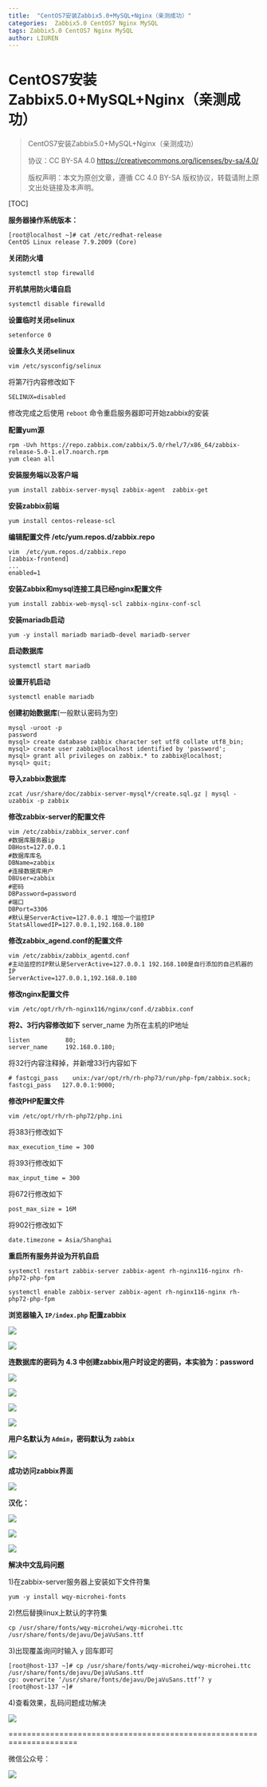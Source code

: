 ```yaml
---
title:  "CentOS7安装Zabbix5.0+MySQL+Nginx（亲测成功）"
categories:  Zabbix5.0 CentOS7 Nginx MySQL
tags: Zabbix5.0 CentOS7 Nginx MySQL
author: LIUREN
---
```


# CentOS7安装Zabbix5.0+MySQL+Nginx（亲测成功）

> CentOS7安装Zabbix5.0+MySQL+Nginx（亲测成功）
>
> 协议：CC BY-SA 4.0 https://creativecommons.org/licenses/by-sa/4.0/  
>
> 版权声明：本文为原创文章，遵循 CC 4.0 BY-SA 版权协议，转载请附上原文出处链接及本声明。



[TOC]

**服务器操作系统版本：**

```shell
[root@localhost ~]# cat /etc/redhat-release
CentOS Linux release 7.9.2009 (Core)
```

**关闭防火墙**

```shell
systemctl stop firewalld
```

**开机禁用防火墙自启**

```shell
systemctl disable firewalld
```

**设置临时关闭selinux**

```shell
setenforce 0
```

**设置永久关闭selinux**

```shell
vim /etc/sysconfig/selinux 
```

将第7行内容修改如下

```shell
SELINUX=disabled
```

修改完成之后使用 `reboot` 命令重启服务器即可开始zabbix的安装

**配置yum源**

```shell
rpm -Uvh https://repo.zabbix.com/zabbix/5.0/rhel/7/x86_64/zabbix-release-5.0-1.el7.noarch.rpm
yum clean all
```

**安装服务端以及客户端**

```shell
yum install zabbix-server-mysql zabbix-agent  zabbix-get
```

**安装zabbix前端**

```shell
yum install centos-release-scl
```

**编辑配置文件 /etc/yum.repos.d/zabbix.repo**

```shell
vim  /etc/yum.repos.d/zabbix.repo
[zabbix-frontend]
...
enabled=1
```

**安装Zabbix和mysql连接工具已经nginx配置文件**

```shell
yum install zabbix-web-mysql-scl zabbix-nginx-conf-scl
```

**安装mariadb启动**

```shell
yum -y install mariadb mariadb-devel mariadb-server 
```

**启动数据库**

```shell
systemctl start mariadb 
```

**设置开机启动**

```shell
systemctl enable mariadb
```

**创建初始数据库**(一般默认密码为空) 

```shell
mysql -uroot -p
password
mysql> create database zabbix character set utf8 collate utf8_bin;
mysql> create user zabbix@localhost identified by 'password';
mysql> grant all privileges on zabbix.* to zabbix@localhost;
mysql> quit;
```

**导入zabbix数据库**

```shell
zcat /usr/share/doc/zabbix-server-mysql*/create.sql.gz | mysql -uzabbix -p zabbix
```

**修改zabbix-server的配置文件**

```shell
vim /etc/zabbix/zabbix_server.conf
#数据库服务器ip
DBHost=127.0.0.1 
#数据库库名
DBName=zabbix
#连接数据库用户
DBUser=zabbix
#密码
DBPassword=password
#端口
DBPort=3306
#默认是ServerActive=127.0.0.1 增加一个监控IP
StatsAllowedIP=127.0.0.1,192.168.0.180
```

**修改zabbix_agend.conf的配置文件**

```shell
vim /etc/zabbix/zabbix_agentd.conf
#主动监控的IP默认是ServerActive=127.0.0.1 192.168.180是自行添加的自己机器的IP
ServerActive=127.0.0.1,192.168.0.180
```

**修改nginx配置文件**

```shell
vim /etc/opt/rh/rh-nginx116/nginx/conf.d/zabbix.conf
```

**将2、3行内容修改如下**
server_name 为所在主机的IP地址

```shell
listen          80;
server_name     192.168.0.180;
```

将32行内容注释掉，并新增33行内容如下

```shell
# fastcgi_pass    unix:/var/opt/rh/rh-php73/run/php-fpm/zabbix.sock;
fastcgi_pass   127.0.0.1:9000;
```

**修改PHP配置文件**

```shell
vim /etc/opt/rh/rh-php72/php.ini
```

将383行修改如下

```shell
max_execution_time = 300
```

将393行修改如下

```shell
max_input_time = 300
```

将672行修改如下

```shell
post_max_size = 16M
```

将902行修改如下

```shell
date.timezone = Asia/Shanghai
```

**重启所有服务并设为开机自启**

```shell
systemctl restart zabbix-server zabbix-agent rh-nginx116-nginx rh-php72-php-fpm
```

```shel
systemctl enable zabbix-server zabbix-agent rh-nginx116-nginx rh-php72-php-fpm
```

**浏览器输入 `IP/index.php` 配置zabbix**

![](https://www.codepeople.cn/imges/00x130.png)

![](https://www.codepeople.cn/imges/00x131.png)

**连数据库的密码为 4.3 中创建zabbix用户时设定的密码，本实验为：password**

![](https://www.codepeople.cn/imges/00x132.png)

![](https://www.codepeople.cn/imges/00x133.png)

![](https://www.codepeople.cn/imges/00x134.png)

![](https://www.codepeople.cn/imges/00x135.png)

**用户名默认为 `Admin`，密码默认为 `zabbix`**

![](https://www.codepeople.cn/imges/00x136.png)

**成功访问zabbix界面**

![](https://www.codepeople.cn/imges/00x137.png)

**汉化：**

![](https://www.codepeople.cn/imges/00x138.png)

![](https://www.codepeople.cn/imges/00x139.png)

![](https://www.codepeople.cn/imges/00x140.png)

**解决中文乱码问题**

1)在zabbix-server服务器上安装如下文件符集

```shell
yum -y install wqy-microhei-fonts
```

2)然后替换linux上默认的字符集

```shell
cp /usr/share/fonts/wqy-microhei/wqy-microhei.ttc /usr/share/fonts/dejavu/DejaVuSans.ttf
```

3)出现覆盖询问时输入 `y` 回车即可

```shell
[root@host-137 ~]# cp /usr/share/fonts/wqy-microhei/wqy-microhei.ttc /usr/share/fonts/dejavu/DejaVuSans.ttf
cp: overwrite ‘/usr/share/fonts/dejavu/DejaVuSans.ttf’? y
[root@host-137 ~]# 
```

4)查看效果，乱码问题成功解决

![](https://www.codepeople.cn/imges/00x141.png)

=====================================================================

微信公众号：

![](https://www.codepeople.cn/imges/weixin_icon/weixin.jpg)